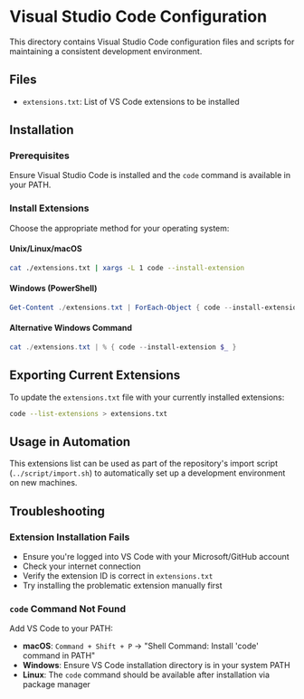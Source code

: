 # Visual Studio Code Configuration

This directory contains Visual Studio Code configuration files and scripts for maintaining a consistent development environment.

## Files

- `extensions.txt`: List of VS Code extensions to be installed

## Installation

### Prerequisites

Ensure Visual Studio Code is installed and the `code` command is available in your PATH.

### Install Extensions

Choose the appropriate method for your operating system:

#### Unix/Linux/macOS

```bash
cat ./extensions.txt | xargs -L 1 code --install-extension
```

#### Windows (PowerShell)

```powershell
Get-Content ./extensions.txt | ForEach-Object { code --install-extension $_ }
```

#### Alternative Windows Command

```powershell
cat ./extensions.txt | % { code --install-extension $_ }
```

## Exporting Current Extensions

To update the `extensions.txt` file with your currently installed extensions:

```bash
code --list-extensions > extensions.txt
```

## Usage in Automation

This extensions list can be used as part of the repository's import script (`../script/import.sh`) to automatically set up a development environment on new machines.

## Troubleshooting

### Extension Installation Fails

- Ensure you're logged into VS Code with your Microsoft/GitHub account
- Check your internet connection
- Verify the extension ID is correct in `extensions.txt`
- Try installing the problematic extension manually first

### `code` Command Not Found

Add VS Code to your PATH:

- **macOS**: `Command + Shift + P` → "Shell Command: Install 'code' command in PATH"
- **Windows**: Ensure VS Code installation directory is in your system PATH
- **Linux**: The `code` command should be available after installation via package manager
